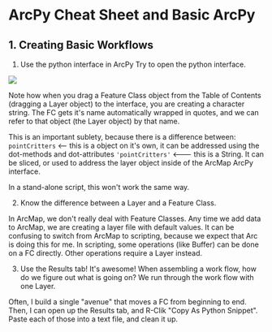 #  ArcPy Cheat Sheet and Basic ArcPy

##  1.  Creating Basic Workflows

1.  Use the python interface in ArcPy
Try to open the python interface.  

<img src="http://desktop.arcgis.com/en/arcmap/10.3/analyze/executing-tools/GUID-15634547-7DA4-4AA4-85F0-20F78B071574-web.png">

Note how when you drag a Feature Class object from the Table of Contents (dragging a Layer object) to the interface, you are creating a character string.  The FC gets it's name automatically wrapped in quotes, and we can refer to that object (the Layer object) by that name.

This is an important sublety, because there is a difference between:
`pointCritters` <-- this is a object on it's own, it can be addressed using the dot-methods and dot-attributes
`'pointCritters'` <--- this is a String.  It can be sliced, or used to address the layer object inside of the ArcMap ArcPy interface.

In a stand-alone script, this won't work the same way.  

2.  Know the difference between a Layer and a Feature Class.  

In ArcMap, we don't really deal with Feature Classes.  Any time we add data to ArcMap, we are creating a layer file with default values.  It can be confusing to switch from ArcMap to scripting, because we expect that Arc is doing this for me.  In scripting, some operations (like Buffer) can be done on a FC directly.  Other operations require a Layer instead.

3.  Use the Results tab!  It's awesome!
When assembling a work flow, how do we figure out what is going on?  We run through the work flow with one Layer.

Often, I build a single "avenue" that moves a FC from beginning to end.  Then, I can open up the Results tab, and R-Clik "Copy As Python Snippet".  Paste each of those into a text file, and clean it up.

